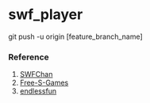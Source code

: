 # swf_player
git push -u origin [feature_branch_name]

### Reference
1. [SWFChan](http://swfchan.com)
2. [Free-S-Games](https://www.free-strip-games.com)
3. [endlessfun](https://endlessfun.games)
